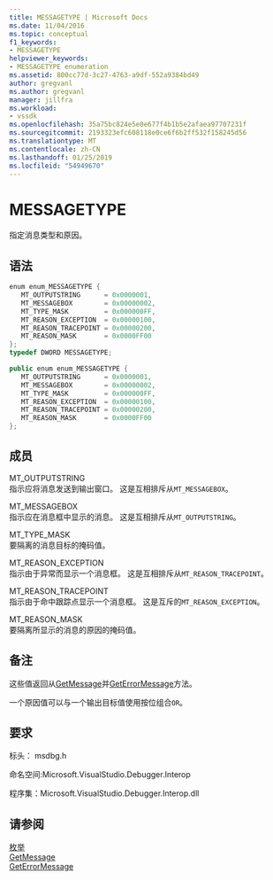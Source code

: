 ```yaml
---
title: MESSAGETYPE | Microsoft Docs
ms.date: 11/04/2016
ms.topic: conceptual
f1_keywords:
- MESSAGETYPE
helpviewer_keywords:
- MESSAGETYPE enumeration
ms.assetid: 800cc77d-3c27-4763-a9df-552a9384bd49
author: gregvanl
ms.author: gregvanl
manager: jillfra
ms.workload:
- vssdk
ms.openlocfilehash: 35a75bc824e5e0e677f4b1b5e2afaea97707231f
ms.sourcegitcommit: 2193323efc608118e0ce6f6b2ff532f158245d56
ms.translationtype: MT
ms.contentlocale: zh-CN
ms.lasthandoff: 01/25/2019
ms.locfileid: "54949670"
---
```

# <a name="messagetype"></a>MESSAGETYPE
指定消息类型和原因。  
  
## <a name="syntax"></a>语法  
  
```cpp  
enum enum_MESSAGETYPE {   
   MT_OUTPUTSTRING      = 0x0000001,  
   MT_MESSAGEBOX        = 0x00000002,  
   MT_TYPE_MASK         = 0x000000FF,  
   MT_REASON_EXCEPTION  = 0x00000100,  
   MT_REASON_TRACEPOINT = 0x00000200,  
   MT_REASON_MASK       = 0x0000FF00  
};  
typedef DWORD MESSAGETYPE;  
```  
  
```csharp  
public enum enum_MESSAGETYPE {   
   MT_OUTPUTSTRING      = 0x0000001,  
   MT_MESSAGEBOX        = 0x00000002,  
   MT_TYPE_MASK         = 0x000000FF,  
   MT_REASON_EXCEPTION  = 0x00000100,  
   MT_REASON_TRACEPOINT = 0x00000200,  
   MT_REASON_MASK       = 0x0000FF00  
};  
```  
  
## <a name="members"></a>成员  
 MT_OUTPUTSTRING  
 指示应将消息发送到输出窗口。 这是互相排斥从`MT_MESSAGEBOX`。  
  
 MT_MESSAGEBOX  
 指示应在消息框中显示的消息。 这是互相排斥从`MT_OUTPUTSTRING`。  
  
 MT_TYPE_MASK  
 要隔离的消息目标的掩码值。  
  
 MT_REASON_EXCEPTION  
 指示由于异常而显示一个消息框。 这是互相排斥从`MT_REASON_TRACEPOINT`。  
  
 MT_REASON_TRACEPOINT  
 指示由于命中跟踪点显示一个消息框。 这是互斥的`MT_REASON_EXCEPTION`。  
  
 MT_REASON_MASK  
 要隔离所显示的消息的原因的掩码值。  
  
## <a name="remarks"></a>备注  
 这些值返回从[GetMessage](../../../extensibility/debugger/reference/idebugmessageevent2-getmessage.md)并[GetErrorMessage](../../../extensibility/debugger/reference/idebugerrorevent2-geterrormessage.md)方法。  
  
 一个原因值可以与一个输出目标值使用按位组合`OR`。  
  
## <a name="requirements"></a>要求  
 标头： msdbg.h  
  
 命名空间:Microsoft.VisualStudio.Debugger.Interop  
  
 程序集：Microsoft.VisualStudio.Debugger.Interop.dll  
  
## <a name="see-also"></a>请参阅  
 [枚举](../../../extensibility/debugger/reference/enumerations-visual-studio-debugging.md)   
 [GetMessage](../../../extensibility/debugger/reference/idebugmessageevent2-getmessage.md)   
 [GetErrorMessage](../../../extensibility/debugger/reference/idebugerrorevent2-geterrormessage.md)
